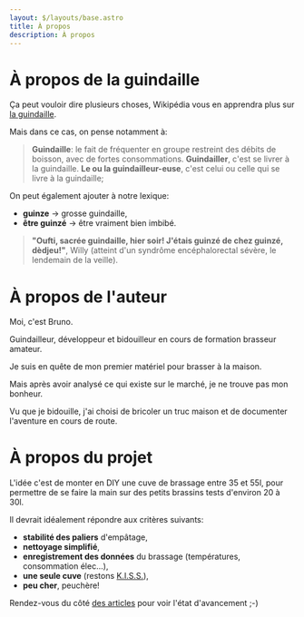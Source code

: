 ```yaml
---
layout: $/layouts/base.astro
title: À propos
description: À propos
---
```


# À propos de la guindaille
Ça peut vouloir dire plusieurs choses, Wikipédia vous en apprendra plus sur [la guindaille](https://fr.wikipedia.org/wiki/Guindaille).

Mais dans ce cas, on pense notamment à:
> **Guindaille**: le fait de fréquenter en groupe restreint des débits de boisson,
> avec de fortes consommations. **Guindailler**, c'est se livrer à la guindaille.
> **Le ou la guindailleur-euse**, c'est celui ou celle qui se livre à la guindaille;

On peut également ajouter à notre lexique:
- **guinze** &rarr; grosse guindaille,
- **être guinzé** &rarr; être vraiment bien imbibé.

> **"Oufti, sacrée guindaille, hier soir! J'étais guinzé de chez guinzé, dèdjeu!"**, Willy (atteint
> d'un syndrôme encéphalorectal sévère, le lendemain de la veille).


# À propos de l'auteur
Moi, c'est Bruno.

Guindailleur, développeur et bidouilleur en cours de formation brasseur amateur.

Je suis en quête de mon premier matériel pour brasser à la maison.

Mais après avoir analysé ce qui existe sur le marché, je ne trouve pas mon bonheur.

Vu que je bidouille, j'ai choisi de bricoler un truc maison et de documenter l'aventure
en cours de route.


# À propos du projet
L'idée c'est de monter en DIY une cuve de brassage entre 35 et 55l,
pour permettre de se faire la main sur des petits brassins tests d'environ 20 à 30l.

Il devrait idéalement répondre aux critères suivants:
- **stabilité des paliers** d'empâtage,
- **nettoyage simplifié**,
- **enregistrement des données** du brassage (températures, consommation élec...),
- **une seule cuve** (restons [K.I.S.S.](https://fr.wikipedia.org/wiki/Principe_KISS)),
- **peu cher**, peuchère!

Rendez-vous du côté [des articles](./blog) pour voir l'état d'avancement ;-)

